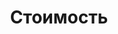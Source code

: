 ---
layout: page
title: Стоимость
permalink: /cost/
order: 3
feature-img: "img/feature-img/Martovskii_sneg_1979_90х103.jpg"
---